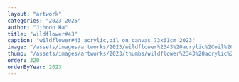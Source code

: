 ```yaml
---
layout: "artwork"
categories: "2023-2025"
author: "Jihoon Ha"
title: "wildflower#43"
caption: "wildflower#43_acrylic,oil on canvas_73x61cm_2023"
image: "/assets/images/artworks/2023/wildflower%2343%20acrylic%2Coil%20on%20canvas%2073x61cm%202023.jpg"
thumb: "/assets/images/artworks/2023/thumbs/wildflower%2343%20acrylic%2Coil%20on%20canvas%2073x61cm%202023.jpg"
order: 320
orderByYear: 2023
---
```


